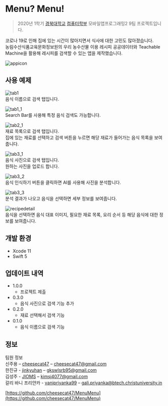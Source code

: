 # Menu? Menu!
> 2020년 1학기 [경북대학교][knu] [컴퓨터학부][knucse] 모바일앱프로그래밍2 9팀 프로젝트입니다.

코로나 19로 인해 집에 있는 시간이 많아지면서 식사에 대한 고민도 많아졌습니다.  
농림수산식품교육문화정보원의 우리 농수산물 이용 레시피 공공데이터와 Teachable Machine을 활용해 레시피를 검색할 수 있는 앱을 제작했습니다.

![appicon](docs/appicon.png)

## 사용 예제

![tab1](docs/tab1.png)  
음식 이름으로 검색 탭입니다.  

![tab1_1](docs/tab1_1.png)  
Search Bar를 사용해 특정 음식 검색도 가능합니다.  
  
![tab2_1](docs/tab2_1.png)  
재료 목록으로 검색 탭입니다.  
집에 있는 재료를 선택하고 검색 버튼을 누르면 해당 재료가 들어가는 음식 목록을 보여줍니다. 

![tab3_1](docs/tab3_1.png)  
음식 사진으로 검색 탭입니다.  
원하는 사진을 업로드 합니다.  

![tab3_2](docs/tab3_2.png)  
음식 인식하기 버튼을 클릭하면 AI를 사용해 사진을 분석합니다.  

![tab3_3](docs/tab3_3.png)  
분석 결과가 나오고 음식을 선택하면 세부 정보를 보여줍니다.  

![recipedetail](docs/recipedetail.png)  
음식을 선택하면 음식 대표 이미지, 필요한 재료 목록, 요리 순서 등 해당 음식에 대한 정보를 보여줍니다.  

## 개발 환경

* Xcode 11
* Swift 5

## 업데이트 내역

* 1.0.0  
  * 프로젝트 제출
* 0.3.0  
  * 음식 사진으로 검색 기능 추가
* 0.2.0  
  * 재료 선택해서 검색 기능
* 0.1.0
  * 음식 이름으로 검색 기능

## 정보

팀원 정보  
신주용 – [cheesecat47](https://github.com/cheesecat47) – cheesecat47@gmail.com  
한진규 - [jinkyuhan](https://github.com/jinkyuhan) – gkswlsrb95@gmail.com  
김성주 - [JIOMS](https://github.com/JIOMS) – kimsj4077@gmail.com  
갈리 바니 프리얀카 - [vanipriyanka99](https://github.com/cheesecat47) – gali.priyanka@btech.christuniversity.in  

[https://github.com/cheesecat47/MenuMenu](https://github.com/cheesecat47/MenuMenu)

[knu]: http://www.knu.ac.kr/
[knucse]: http://computer.knu.ac.kr/
